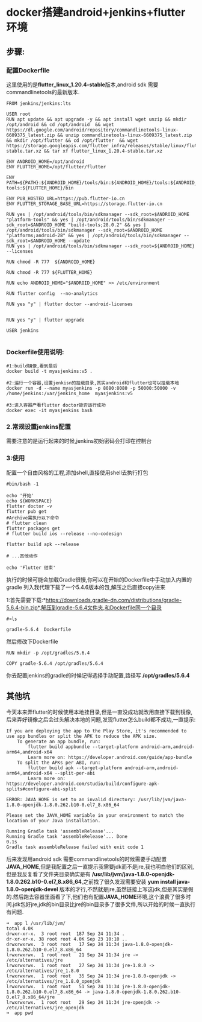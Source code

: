 # docker搭建android+jenkins+flutter环境

## 步骤:

### 配置Dockerfile

这里使用的是**flutter_linux_1.20.4-stable**版本,android sdk 需要commandlinetools的最新版本.

```
FROM jenkins/jenkins:lts

USER root
RUN apt update && apt upgrade -y && apt install wget unzip && mkdir /opt/android && cd /opt/android  && wget https://dl.google.com/android/repository/commandlinetools-linux-6609375_latest.zip && unzip commandlinetools-linux-6609375_latest.zip && mkdir /opt/flutter && cd /opt/flutter  && wget https://storage.googleapis.com/flutter_infra/releases/stable/linux/flutter_linux_1.20.4-stable.tar.xz && tar xf flutter_linux_1.20.4-stable.tar.xz

ENV ANDROID_HOME=/opt/android
ENV FLUTTER_HOME=/opt/flutter/flutter

ENV PATH=${PATH}:${ANDROID_HOME}/tools/bin:${ANDROID_HOME}/tools:${ANDROID_HOME}/platform-tools:${FLUTTER_HOME}/bin

ENV PUB_HOSTED_URL=https://pub.flutter-io.cn
ENV FLUTTER_STORAGE_BASE_URL=https://storage.flutter-io.cn

RUN yes | /opt/android/tools/bin/sdkmanager --sdk_root=$ANDROID_HOME "platform-tools" && yes | /opt/android/tools/bin/sdkmanager --sdk_root=$ANDROID_HOME "build-tools;28.0.2" && yes | /opt/android/tools/bin/sdkmanager --sdk_root=$ANDROID_HOME "platforms;android-28" && yes | /opt/android/tools/bin/sdkmanager --sdk_root=$ANDROID_HOME --update
RUN yes | /opt/android/tools/bin/sdkmanager --sdk_root=${ANDROID_HOME} --licenses

RUN chmod -R 777  ${ANDROID_HOME}

RUN chmod -R 777 ${FLUTTER_HOME}

RUN echo ANDROID_HOME="$ANDROID_HOME" >> /etc/environment

RUN flutter config  --no-analytics

RUN yes "y" | flutter doctor --android-licenses


RUN yes "y" | flutter upgrade

USER jenkins


```


### Dockerfile使用说明:

```
#1:build镜像,看到最后
docker build -t myasjenkins:v5 .

#2:运行一个容器,设置jenkisn的挂载目录,其实android和flutter也可以挂载本地
docker run -d --name myasjenkins -p 8080:8080 -p 50000:50000 -v /home/jenkins:/var/jenkins_home  myasjenkins:v5

#3:进入容器产看flutter doctor能否运行成功
docker exec -it myasjenkins bash

```
### 2.常规设置jenkins配置
需要注意的是运行起来的时候,jenkins初始密码会打印在控制台

### 3:使用
配置一个自由风格的工程,添加shell,直接使用shell去执行打包

```
#bin/bash -1

echo '开始'
echo ${WORKSPACE}
flutter doctor -v
flutter pub get
#Archive需执行以下命令
# flutter clean
flutter packages get
# flutter build ios --release --no-codesign

flutter build apk --release

# ...其他动作

echo 'Flutter 结束'

```
执行的时候可能会加载Gradle很慢,你可以在开始的Dockerfile中手动加入内置的gradle
列入我代理下载了一个5.4.6版本的包,解压之后直接copy进来

1:首先需要下载:*https://downloads.gradle-dn.com/distributions/gradle-5.6.4-bin.zip*,解压到gradle-5.6.4文件夹,和Dockerfile同一个目录
```
#>ls

gradle-5.6.4  Dockerfile
```
然后修改下Dockerfile
```
RUN mkdir -p /opt/gradles/5.6.4

COPY gradle-5.6.4 /opt/gradles/5.6.4

```
你去配置jenkins的gradle的时候记得选择手动配置,路径写 **/opt/gradles/5.6.4**

## 其他坑
今天本来弄flutter的时候使用本地挂目录,但是一直没成功就改用直接下载到镜像,后来弄好镜像之后会过头解决本地的问题,发现flutter怎么build都不成功,一直提示:
```
If you are deploying the app to the Play Store, it's recommended to use app bundles or split the APK to reduce the APK size.
    To generate an app bundle, run:
        flutter build appbundle --target-platform android-arm,android-arm64,android-x64
        Learn more on: https://developer.android.com/guide/app-bundle
    To split the APKs per ABI, run:
        flutter build apk --target-platform android-arm,android-arm64,android-x64 --split-per-abi
        Learn more on:  https://developer.android.com/studio/build/configure-apk-splits#configure-abi-split
                                                                        
ERROR: JAVA_HOME is set to an invalid directory: /usr/lib/jvm/java-1.8.0-openjdk-1.8.0.262.b10-0.el7_8.x86_64
                                                                        
Please set the JAVA_HOME variable in your environment to match the      
location of your Java installation.                                     
                                                                        
Running Gradle task 'assembleRelease'...                                
Running Gradle task 'assembleRelease'... Done                       0.1s
Gradle task assembleRelease failed with exit code 1

```

后来发现用android sdk 需要commandlinetools的时候需要手动配置**JAVA_HOME**,但是我配置之后一直提示我需要jdk而不是jre,我也明白他们的区别,但是我反复看了文件夹目录确实是有 **/usr/lib/jvm/java-1.8.0-openjdk-1.8.0.262.b10-0.el7_8.x86_64**,之前找了很久发现需要安装 **yum install java-1.8.0-openjdk-devel** 版本的才行,不然就是jre,虽然链接上写这jdk,但是其实是假的.然后跑去容器里面看了下,他们也有配置**JAVA_HOME**环境,这个浪费了很多时间.jdk包好jre,jdk的bin目录比jre的bin目录多了很多文件,所以开始的时候一直执行有问题.

```
➜  app l /usr/lib/jvm/
total 4.0K
drwxr-xr-x.  3 root root  187 Sep 24 11:34 .
dr-xr-xr-x. 38 root root 4.0K Sep 23 10:10 ..
drwxrwxrwx.  3 root root   17 Sep 24 11:34 java-1.8.0-openjdk-1.8.0.262.b10-0.el7_8.x86_64
lrwxrwxrwx.  1 root root   21 Sep 24 11:34 jre -> /etc/alternatives/jre
lrwxrwxrwx.  1 root root   27 Sep 24 11:34 jre-1.8.0 -> /etc/alternatives/jre_1.8.0
lrwxrwxrwx.  1 root root   35 Sep 24 11:34 jre-1.8.0-openjdk -> /etc/alternatives/jre_1.8.0_openjdk
lrwxrwxrwx.  1 root root   51 Sep 24 11:34 jre-1.8.0-openjdk-1.8.0.262.b10-0.el7_8.x86_64 -> java-1.8.0-openjdk-1.8.0.262.b10-0.el7_8.x86_64/jre
lrwxrwxrwx.  1 root root   29 Sep 24 11:34 jre-openjdk -> /etc/alternatives/jre_openjdk
➜  app pwd

```
